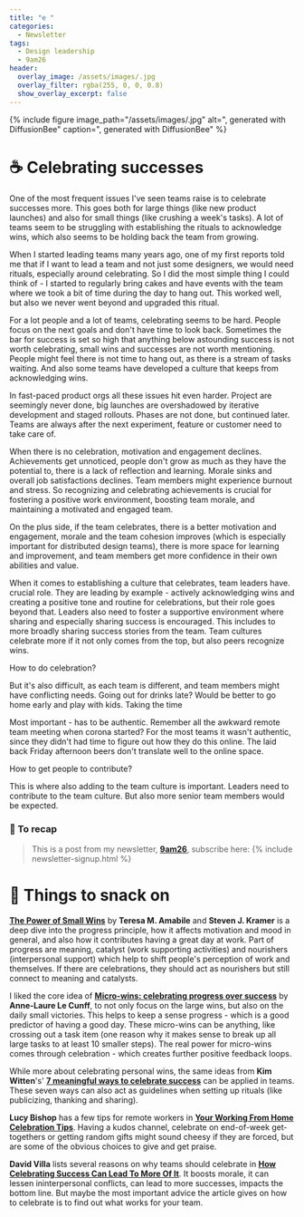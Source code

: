 ```yaml
---
title: "e "
categories:
  - Newsletter
tags:
  - Design leadership
  - 9am26
header:
  overlay_image: /assets/images/.jpg
  overlay_filter: rgba(255, 0, 0, 0.8)
  show_overlay_excerpt: false
---
```


{% include figure image_path="/assets/images/.jpg" alt=", generated with DiffusionBee" caption=", generated with DiffusionBee" %}

# ☕ Celebrating successes

One of the most frequent issues I've seen teams raise is to celebrate successes more. This goes both for large things (like new product launches) and also for small things (like crushing a week's tasks). A lot of teams seem to be struggling with establishing the rituals to acknowledge wins, which also seems to be holding back the team from growing.

When I started leading teams many years ago, one of my first reports told me that if I want to lead a team and not just some designers, we would need rituals, especially around celebrating. So I did the most simple thing I could think of - I started to regularly bring cakes and have events with the team where we took a bit of time during the day to hang out. This worked well, but also we never went beyond and upgraded this ritual.

For a lot people and a lot of teams, celebrating seems to be hard. People focus on the next goals and don't have time to look back. Sometimes the bar for success is set so high that anything below astounding success is not worth celebrating, small wins and successes are not worth mentioning. People might feel there is not time to hang out, as there is a stream of tasks waiting. And also some teams have developed a culture that keeps from acknowledging wins.

In fast-paced product orgs all these issues hit even harder. Project are seemingly never done, big launches are overshadowed by iterative development and staged rollouts. Phases are not done, but continued later. Teams are always after the next experiment, feature or customer need to take care of.

When there is no celebration, motivation and engagement declines. Achievements get unnoticed, people don't grow as much as they have the potential to, there is a lack of reflection and learning. Morale sinks and overall job satisfactions declines. Team members might experience burnout and stress. So recognizing and celebrating achievements is crucial for fostering a positive work environment, boosting team morale, and maintaining a motivated and engaged team.

On the plus side, if the team celebrates, there is a better motivation and engagement, morale and the team cohesion improves (which is especially important for distributed design teams), there is more space for learning and improvement, and team members get more confidence in their own abilities and value.

When it comes to establishing a culture that celebrates, team leaders have. crucial role. They are leading by example - actively acknowledging wins and creating a positive tone and routine for celebrations, but their role goes beyond that. Leaders also need to foster a supportive environment where sharing and especially sharing success is encouraged. This includes to more broadly sharing success stories from the team. Team cultures celebrate more if it not only comes from the top, but also peers recognize wins.

How to do celebration?



But it's also difficult, as each team is different, and team members might have conflicting needs. Going out for drinks late? Would be better to go home early and play with kids. Taking the time

Most important - has to be authentic. Remember all the awkward remote team meeting when corona started? For the most teams it wasn't authentic, since they didn't had time to figure out how they do this online. The laid back Friday afternoon beers don't translate well to the online space.


How to get people to contribute?

This is where also adding to the team culture is important. Leaders need to contribute to the team culture. But also more senior team members would be expected. 



### 🥤 To recap

> This is a post from my newsletter, **[9am26](https://polgarp.com/categories/newsletter/)**, subscribe here:
> {% include newsletter-signup.html %}

# 🍪 Things to snack on

[**The Power of Small Wins**](https://hbr.org/2011/05/the-power-of-small-wins) by **Teresa M. Amabile** and **Steven J. Kramer** is a deep dive into the progress principle, how it affects motivation and mood in general, and also how it contributes having a great day at work. Part of progress are meaning, catalyst (work supporting activities) and nourishers (interpersonal support) which help to shift people's perception of work and themselves. If there are celebrations, they should act as nourishers but still connect to meaning and catalysts.

I liked the core idea of [**Micro-wins: celebrating progress over success**](https://nesslabs.com/micro-wins) by **Anne-Laure Le Cunff**, to not only focus on the large wins, but also on the daily small victories. This helps to keep a sense progress - which is a good predictor of having a good day. These micro-wins can be anything, like crossing out a task item (one reason why it makes sense to break up all large tasks to at least 10 smaller steps). The real power for micro-wins comes through celebration - which creates further positive feedback loops.

While more about celebrating personal wins, the same ideas from **Kim Witten**'s' [**7 meaningful ways to celebrate success**](https://medium.com/@KimWitten/7-meaningful-ways-to-celebrate-success-de57c72a5687) can be applied in teams. These seven ways can also act as guidelines when setting up rituals (like publicizing, thanking and sharing).

**Lucy Bishop** has a few tips for remote workers in [**Your Working From Home Celebration Tips**](https://www.mindtools.com/blog/celebrating-success-virtual-team-top-tips/). Having a kudos channel, celebrate on end-of-week get-togethers or getting random gifts might sound cheesy if they are forced, but are some of the obvious choices to give and get praise. 

**David Villa** lists several reasons on why teams should celebrate in [**How Celebrating Success Can Lead To More Of It**](https://www.forbes.com/sites/forbesagencycouncil/2022/05/12/how-celebrating-success-can-lead-to-more-of-it/). It boosts morale, it can lessen ininterpersonal conflicts, can lead to more successes, impacts the bottom line. But maybe the most important advice the article gives on how to celebrate is to find out what works for your team.